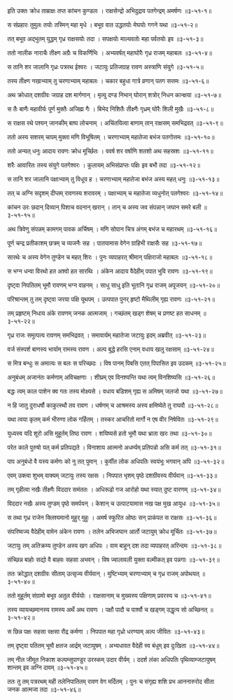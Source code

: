 इति उक्तः क्रोध ताम्राक्षः तप्त कांचन कुण्डलः ।
राक्षसेन्द्रो अभिदुद्राव पतगेन्द्रम् अमर्षणः ॥३-५१-१॥

स संप्रहारः तुमुलः तयोः तस्मिन् महा मृधे ।
बभूव वात उद्धतयोः मेघयोः गगने यथा ॥३-५१-२॥

तत् बभूव अद्भुतम् युद्धम् गृध्र राक्षसयोः तदा ।
सपक्षयोः माल्यवतोः महा पर्वतयोः इव ॥३-५१-३॥

ततो नालीक नाराचैः तीक्ष्ण अग्रैः च विकर्णिभिः ।
अभ्यवर्षत् महाघोरैः गृध्र राजम् महाबलः ॥३-५१-४॥

स तानि शर जालानि गृध्रः पत्ररथ ईश्वरः ।
जटायुः प्रतिजग्राह रावण अस्त्राणि संयुगे ॥३-५१-५॥

तस्य तीक्ष्ण नखाभ्याम् तु चरणाभ्याम् महाबलः ।
चकार बहुधा गात्रे व्रणान् पतग सत्तमः ॥३-५१-६॥

अथ क्रोधात् दशग्रीवः जग्राह दश मार्गणान् ।
मृत्यु दण्ड निभान् घोरान् शत्रोर् निधन कान्क्षया ॥३-५१-७॥

स तैः बाणैः महावीर्यः पूर्ण मुक्तैः अजिह्म गैः ।
बिभेद निशितैः तीक्ष्णैः गृध्रम् घोरैः शिली मुखैः ॥३-५१-८॥

स राक्षस रथे पश्यन् जानकीम् बाष्प लोचनाम् ।
अचिंतयित्वा बाणाम् तान् राक्षसम् समभिद्रवत् ॥३-५१-९॥

ततो अस्य सशरम् चापम् मुक्ता मणि विभूषितम् ।
चरणाभ्याम् महातेजा बभंज पतगोत्तमः ॥३-५१-१०॥

ततो अन्यत् धनुः आदाय रावणः क्रोध मूर्च्छितः ।
ववर्ष शर वर्षाणि शतशो अथ सहस्रशः ॥३-५१-११॥

शरैः आवारितः तस्य संयुगे पतगेश्वरः ।
कुलायम् अभिसंप्राप्तः पक्षिः इव बभौ तदा ॥३-५१-१२॥

स तानि शर जालानि पक्षाभ्याम् तु विधूय ह ।
चरणाभ्याम् महातेजा बभंज अस्य महत् धनुः ॥३-५१-१३॥

तत् च अग्नि सदृशम् दीप्तम् रावणस्य शरावरम् ।
पक्षाभ्याम् च महातेजा व्यधुनोत् पतगेश्वरः ॥३-५१-१४॥

कांचन उरः छदान् दिव्यान् पिशाच वदनान् खरान् ।
तान् च अस्य जव संपन्नान् जघान समरे बली ॥३-५१-१५॥

अथ त्रिवेणु संपन्नम् कामगम् पावक अर्चिषम् ।
मणि सोपान चित्र अंगम् बभंज च महारथम् ॥३-५१-१६॥

पूर्ण चन्द्र प्रतीकाशम् छत्रम् च व्यजनैः सह ।
पातयामास वेगेन ग्राहिभी राक्षसैः सह ॥३-५१-१७॥

सारथेः च अस्य वेगेन तुण्डेन च महत् शिरः ।
पुनः व्यपाहरत् श्रीमान् पक्षिराजो महाबलः ॥३-५१-१८॥

स भग्न धन्वा विरथो हत अश्वो हत सारथिः ।
अंकेन आदाय वैदेहीम् पपात भुवि रावणः ॥३-५१-१९॥

दृष्ट्वा निपतितम् भूमौ रावणम् भग्न वाहनम् ।
साधु साधु इति भूतानि गृध्र राजम् अपूजयन् ॥३-५१-२०॥

परिश्रान्तम् तु तम् दृष्ट्वा जरया पक्षि यूथपम् ।
उत्पपात पुनर् हृष्टो मैथिलीम् गृह्य रावणः ॥३-५१-२१॥

तम् प्रहृष्टम् निधाय अंके रावणम् जनक आत्मजाम् ।
गच्छंतम् खड्ग शेषम् च प्रणष्ट हत साधनम् ॥३-५१-२२॥

गृध्र राजः समुत्पत्य रावणम् समभिद्रवत् ।
समावार्यम् महातेजा जटायुः इदम् अब्रवीत् ॥३-५१-२३॥

वर्ज संस्पर्श बाणस्य भार्याम् रामस्य रावण ।
अल्प बुद्धे हरसि एनाम् वधाय खलु रक्षसाम् ॥३-५१-२४॥

स मित्र बन्धुः स अमात्यः स बलः स परिच्छदः ।
विष पानम् पिबसि एतत् पिपासित इव उदकम् ॥३-५१-२५॥

अनुबंधम् अजानंतः कर्मणाम् अविचक्षणाः ।
शीघ्रम् एव विनश्यन्ति यथा त्वम् विनशिष्यसि ॥३-५१-२६॥

बद्धः त्वम् काल पाशेन क्व गतः तस्य मोक्ष्यसे ।
वधाय बडिशम् गृह्य स अमिषम् जलजो यथा ॥३-५१-२७॥

न हि जातु दुराधर्षौ काकुत्स्थौ तव रावण ।
धर्षणम् च आश्रमस्य अस्य क्षमिष्येते तु राघवौ ॥३-५१-२८॥

यथा त्वया कृतम् कर्म भीरुणा लोक गर्हितम् ।
तस्कर आचरितो मार्गो न एष वीर निषेवितः ॥३-५१-२९॥

युध्यस्व यदि शूरो असि मुहूर्तम् तिष्ठ रावण ।
शयिष्यसे हतो भूमौ यथा भ्राता खरः तथा ॥३-५१-३०॥

परेत काले पुरुषो यत् कर्म प्रतिपद्यते ।
विनाशाय आत्मनो अधर्म्यम् प्रतिपन्नो असि कर्म तत् ॥३-५१-३१॥

पाप अनुबंधो वै यस्य कर्मणः को नु तत् पुमान् ।
कुर्वीत लोक अधिपतिः स्वयंभूः भगवान् अपि ॥३-५१-३२॥

एवम् उक्त्वा शुभम् वाक्यम् जटायुः तस्य रक्षसः ।
निपपात भृशम् पृष्ठे दशग्रीवस्य वीर्यवान् ॥३-५१-३३॥

तम् गृहीत्वा नखैः तीक्ष्णैः विददार समंततः ।
अधिरूढो गज आरोहो यथा स्यात् दुष्ट वारणम् ॥३-५१-३४॥

विददार नखैः अस्य तुण्डम् पृष्ठे समर्पयन् ।
केशान् च उत्पाटयामास नख पक्ष मुख आयुधः ॥३-५१-३५॥

स तथा गृध्र राजेन क्लिश्यमानो मुहुर् मुहुः ।
अमर्ष स्फुरित ओष्ठः सन् प्राकंपत स राक्षसः ॥३-५१-३६॥

संपरिष्वज्य वैदेहीम् वामेन अंकेन रावणः ।
तलेन अभिजघान आर्तो जटायुम् क्रोध मूर्चितः ॥३-५१-३७॥

जटायुः तम् अतिक्रम्य तुण्डेन अस्य खग अधिपः ।
वाम बाहून् दश तदा व्यपाहरत् अरिन्दमः ॥३-५१-३८॥

संच्छिन्न बाहोः सद्यो वै बाहवः सहसा अभवन् ।
विष ज्वालावली युक्ता वल्मीकत् इव पन्नगाः ॥३-५१-३९॥

ततः क्रोद्धात् दशग्रीवः सीताम् उत्सृज्य वीर्यवान् ।
मुष्टिभ्याम् चरणाभ्याम् च गृध्र राजम् अपोथयत् ॥३-५१-४०॥

ततो मुहूर्तम् संग्रामो बभूव अतुल वीर्ययोः ।
राक्षसानाम् च मुख्यस्य पक्षिणाम् प्रवरस्य च ॥३-५१-४१॥

तस्य व्यायच्छमानस्य रामस्य अर्थे अथ रावणः ।
पक्षौ पादौ च पार्श्वौ च खड्गम् उद्धृत्य सो अच्छिनत् ॥३-५१-४२॥

स छिन्न पक्षः सहसा रक्षसा रौद्र कर्मणा ।
निपपात महा गृध्रो धरण्याम् अल्प जीवितः ॥३-५१-४३॥

तम् दृष्ट्वा पतितम् भूमौ क्षतज आर्द्रम् जटायुषम् ।
अभ्यधावत वैदेही स्व बंधुम् इव दुःखिता ॥३-५१-४४॥

तम् नील जीमूत निकाश कल्पम्सुपाण्डुर उरस्कम् उदार वीर्यम् ।
ददर्श लंका अधिपतिः पृथिव्याम्जटायुषम् शान्तम् इव अग्नि दावम् ॥३-५१-४५॥

ततः तु तम् पत्ररथम् मही तलेनिपातितम् रावण वेग मर्दितम् ।
पुनः च संगृह्य शशि प्रभ आननारुरोद सीता जनक आत्मजा तदा ॥३-५१-४६॥

